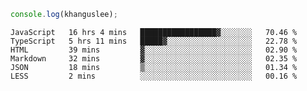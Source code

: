 ```js
console.log(khanguslee);
```

<!--START_SECTION:waka-->

```text
JavaScript   16 hrs 4 mins   █████████████████▓░░░░░░░   70.46 %
TypeScript   5 hrs 11 mins   █████▓░░░░░░░░░░░░░░░░░░░   22.78 %
HTML         39 mins         ▓░░░░░░░░░░░░░░░░░░░░░░░░   02.90 %
Markdown     32 mins         ▓░░░░░░░░░░░░░░░░░░░░░░░░   02.35 %
JSON         18 mins         ▒░░░░░░░░░░░░░░░░░░░░░░░░   01.34 %
LESS         2 mins          ░░░░░░░░░░░░░░░░░░░░░░░░░   00.16 %
```

<!--END_SECTION:waka-->

<!--
**khanguslee/khanguslee** is a ✨ _special_ ✨ repository because its `README.md` (this file) appears on your GitHub profile.

Here are some ideas to get you started:

- 🔭 I’m currently working on ...
- 🌱 I’m currently learning ...
- 👯 I’m looking to collaborate on ...
- 🤔 I’m looking for help with ...
- 💬 Ask me about ...
- 📫 How to reach me: ...
- 😄 Pronouns: ...
- ⚡ Fun fact: ...
-->
